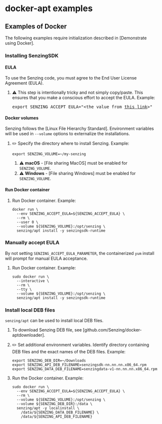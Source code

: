 # docker-apt examples

## Examples of Docker

The following examples require initialization described in
[Demonstrate using Docker].

### Installing SenzingSDK

#### EULA

To use the Senzing code, you must agree to the End User License Agreement (EULA).

1. :warning: This step is intentionally tricky and not simply copy/paste.
   This ensures that you make a conscious effort to accept the EULA.
   Example:

    <pre>export SENZING_ACCEPT_EULA="&lt;the value from <a href="https://github.com/senzing-garage/knowledge-base/blob/main/lists/environment-variables.md#senzing_accept_eula">this link</a>&gt;"</pre>

#### Docker volumes

Senzing follows the [Linux File Hierarchy Standard].
Environment variables will be used in `--volume` options to externalize the installations.

1. :pencil2: Specify the directory where to install Senzing.
   Example:

   ```console
   export SENZING_VOLUME=~/my-senzing
   ```

   1. :warning:
      **macOS** - [File sharing MacOS]
      must be enabled for `SENZING_VOLUME`.
   1. :warning:
      **Windows** - [File sharing Windows]
      must be enabled for `SENZING_VOLUME`.

#### Run Docker container

1. Run Docker container.
   Example:

   ```console
   docker run \
     --env SENZING_ACCEPT_EULA=${SENZING_ACCEPT_EULA} \
     --rm \
     --user 0 \
     --volume ${SENZING_VOLUME}:/opt/senzing \
     senzing/apt install -y senzingsdk-runtime
   ```

### Manually accept EULA

By not setting `SENZING_ACCEPT_EULA_PARAMETER`, the containerized `yum` install will prompt for manual EULA acceptance.

1. Run Docker container.
   Example:

   ```console
   sudo docker run \
     --interactive \
     --rm \
     --tty \
     --volume ${SENZING_VOLUME}:/opt/senzing \
     senzing/apt install -y senzingsdk-runtime
   ```

### Install local DEB files

`senzing/apt` can be used to install local DEB files.

1. To download Senzing DEB file, see
   [github.com/Senzing/docker-aptdownloader].

1. :pencil2: Set additional environment variables.
   Identify directory containing DEB files and the exact names of the DEB files.
   Example:

   ```console
   export SENZING_DEB_DIR=~/Downloads
   export SENZING_API_DEB_FILENAME=senzingsdk-nn.nn.nn.x86_64.rpm
   export SENZING_DATA_DEB_FILENAME=senzingdata-v1-nn.nn.nn.x86_64.rpm
   ```

1. Run the Docker container.
   Example:

   ```console
   sudo docker run \
     --env SENZING_ACCEPT_EULA=${SENZING_ACCEPT_EULA} \
     --rm \
     --volume ${SENZING_VOLUME}:/opt/senzing \
     --volume ${SENZING_DEB_DIR}:/data \
     senzing/apt -y localinstall \
       /data/${SENZING_DATA_DEB_FILENAME} \
       /data/${SENZING_API_DEB_FILENAME}
   ```
